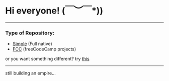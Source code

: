 # Hi everyone! \(￣︶￣*\))
---

### Type of Repository:
- [Simple](https://github.com/Clouza?tab=repositories&q=simple) (Full native)
- [FCC](https://github.com/Clouza?tab=repositories&q=fcc) (freeCodeCamp projects)

or you want something different? try [this](https://clouza.github.io/random-repository/)

---

still building an empire...
